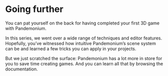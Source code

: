 
# Going further

You can pat yourself on the back for having completed your first 3D game with
Pandemonium.

In this series, we went over a wide range of techniques and editor features.
Hopefully, you’ve witnessed how intuitive Pandemonium’s scene system can be and
learned a few tricks you can apply in your projects.

But we just scratched the surface: Pandemonium has a lot more in store for you to save
time creating games. And you can learn all that by browsing the documentation.

